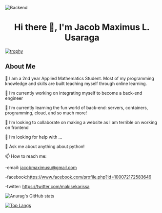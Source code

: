 ![Backend](https://user-images.githubusercontent.com/90799133/178169130-c190e029-07fd-4df0-8470-5f98583ca105.png)
<h1 align="center">
  Hi there 👋, I'm Jacob Maximus L. Usaraga
</h1> 

[![trophy](https://github-profile-trophy.vercel.app/?username=miniloda)](https://github.com/miniloda/github-profile-trophy)

## About Me

🏫 I am a 2nd year Applied Mathematics Student. Most of my programming knowledge and skills are built teaching myself through online learning.

🔭 I’m currently working on integrating myself to become a back-end engineer

🌱 I’m currently learning the fun world of back-end: servers, containers, programming, cloud, and so much more!

👯 I’m looking to collaborate on making a website as I am terrible on working on frontend

🤔 I’m looking for help with ...

💬 Ask me about anything about python!

📫 How to reach me:

-email: jacobmaximusu@gmail.com

-facebook:https://www.facebook.com/profile.php?id=100072172583649

-twitter: https://twitter.com/makisekarissa

![Anurag's GitHub stats](https://github-readme-stats.vercel.app/api?username=miniloda&show_icons=true&theme=tokyonight)


[![Top Langs](https://github-readme-stats.vercel.app/api/top-langs/?username=miniloda&layout=compact)](https://github.com/anuraghazra/github-readme-stats)
